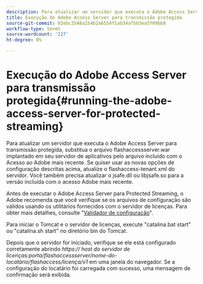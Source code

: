 ```yaml
---
description: Para atualizar um servidor que executa o Adobe Access Server para transmissão protegida, substitua o arquivo flashaccessserver.war implantado em seu servidor de aplicativos pelo arquivo incluído com o Acesso ao Adobe mais recente. Se quiser usar as novas opções de configuração descritas acima, atualize o flashaccess-tenant.xml do servidor. Você também precisa atualizar o jsafe.dll ou libjsafe.so para a versão incluída com o acesso Adobe mais recente.
title: Execução do Adobe Access Server para transmissão protegida
source-git-commit: 02ebc3548a254b2a6554f1ab34afbb3ea5f09bb8
workflow-type: tm+mt
source-wordcount: '227'
ht-degree: 0%

---
```


# Execução do Adobe Access Server para transmissão protegida{#running-the-adobe-access-server-for-protected-streaming}

Para atualizar um servidor que executa o Adobe Access Server para transmissão protegida, substitua o arquivo flashaccessserver.war implantado em seu servidor de aplicativos pelo arquivo incluído com o Acesso ao Adobe mais recente. Se quiser usar as novas opções de configuração descritas acima, atualize o flashaccess-tenant.xml do servidor. Você também precisa atualizar o jsafe.dll ou libjsafe.so para a versão incluída com o acesso Adobe mais recente.

Antes de executar o Adobe Access Server para Protected Streaming, o Adobe recomenda que você verifique se os arquivos de configuração são válidos usando os utilitários fornecidos com o servidor de licenças. Para obter mais detalhes, consulte &quot;[Validador de configuração](../../aaxs-protected-streaming/aaxs-protected-streaming-utilities/configuration-validator.md)&quot;.

Para iniciar o Tomcat e o servidor de licenças, execute &quot;catalina.bat start&quot; ou &quot;catalina.sh start&quot; no diretório bin do Tomcat.

Depois que o servidor for iniciado, verifique se ele está configurado corretamente abrindo *https:// host do servidor de licenças:porta/flashaccessserver/nome-do-locatário/flashaccess/licença/v1* em uma janela do navegador. Se a configuração do locatário foi carregada com sucesso, uma mensagem de confirmação será exibida.
